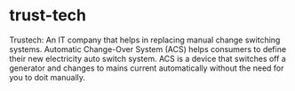 # trust-tech
Trustech: An IT company that helps in replacing manual change switching systems. Automatic Change-Over System (ACS) helps consumers to define their new electricity auto switch system. ACS is a device that switches off a generator and changes to mains current automatically without the need for you to doit manually.
